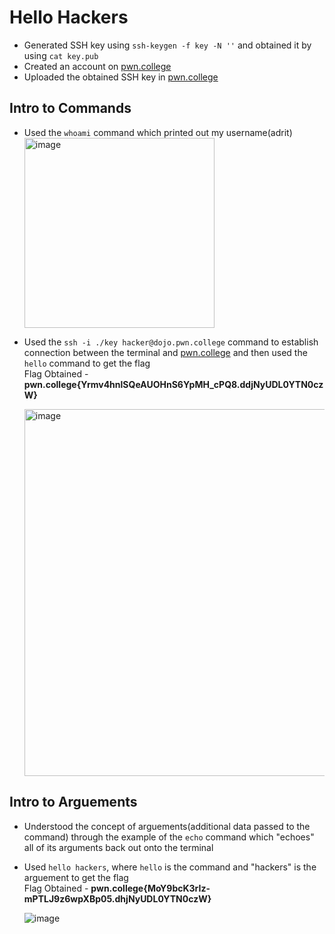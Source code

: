 # Hello Hackers
- Generated SSH key using `ssh-keygen -f key -N ''` and obtained it by using `cat key.pub`  
- Created an account on [pwn.college](https://pwn.college/)  
- Uploaded the obtained SSH key in [pwn.college](https://pwn.college/)  


## Intro to Commands
- Used the `whoami` command which printed out my username(adrit)  
  <img width="304" alt="image" src="https://github.com/user-attachments/assets/dec9d53e-767d-41bc-897c-d6b6fcc767ad">
- Used the `ssh -i ./key hacker@dojo.pwn.college` command to establish connection between the terminal and [pwn.college](https://pwn.college/) and then used the `hello` command to get the flag  
  Flag Obtained - **pwn.college{Yrmv4hnlSQeAUOHnS6YpMH_cPQ8.ddjNyUDL0YTN0czW}**

    
  <img width="587" alt="image" src="https://github.com/user-attachments/assets/edea7464-fbc7-48b8-ba1c-1fe6638e192b">  
  
## Intro to Arguements  
- Understood the concept of arguements(additional data passed to the command) through the example of the `echo` command which "echoes" all of its arguments back out onto the terminal
- Used `hello hackers`, where `hello` is the command and "hackers" is the arguement to get the flag  
  Flag Obtained - **pwn.college{MoY9bcK3rIz-mPTLJ9z6wpXBp05.dhjNyUDL0YTN0czW}**
  
    ![image](https://github.com/user-attachments/assets/2d4f1408-f858-4574-9d0a-e6c1f8abefaa)



